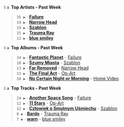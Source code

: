 <!--START_LASTFM_ARTISTS:{"period": "7day", "rows": 5}-->
<a href="https://last.fm" target="_blank"><img src="https://user-images.githubusercontent.com/17434202/215290617-e793598d-d7c9-428f-9975-156db1ba89cc.svg" alt="Last.fm Logo" width="18" height="13"/></a> **Top Artists - Past Week**

> `35 ▶️` ∙ **[Failure](https://www.last.fm/music/Failure)**<br/>
> `19 ▶️` ∙ **[Narrow Head](https://www.last.fm/music/Narrow+Head)**<br/>
> `19 ▶️` ∙ **[Szablon](https://www.last.fm/music/Szablon)**<br/>
> `15 ▶️` ∙ **[Trauma Ray](https://www.last.fm/music/Trauma+Ray)**<br/>
> `13 ▶️` ∙ **[blue smiley](https://www.last.fm/music/blue+smiley)**<br/>
<!--END_LASTFM_ARTISTS-->

<!--START_LASTFM_ALBUMS:{"period": "7day", "rows": 5}-->
<a href="https://last.fm" target="_blank"><img src="https://user-images.githubusercontent.com/17434202/215290617-e793598d-d7c9-428f-9975-156db1ba89cc.svg" alt="Last.fm Logo" width="18" height="13"/></a> **Top Albums - Past Week**

> `34 ▶️` ∙ **[Fantastic Planet](https://www.last.fm/music/Failure/Fantastic+Planet)** - [Failure](https://www.last.fm/music/Failure)<br/>
> `18 ▶️` ∙ **[Szumy Miasta](https://www.last.fm/music/Szablon/Szumy+Miasta)** - [Szablon](https://www.last.fm/music/Szablon)<br/>
> `13 ▶️` ∙ **[Far Removed](https://www.last.fm/music/Narrow+Head/Far+Removed)** - [Narrow Head](https://www.last.fm/music/Narrow+Head)<br/>
> `13 ▶️` ∙ **[The Final Act](https://www.last.fm/music/Op-Art/The+Final+Act)** - [Op-Art](https://www.last.fm/music/Op-Art)<br/>
> `10 ▶️` ∙ **[No Certain Night or Morning](https://www.last.fm/music/Home+Video/No+Certain+Night+or+Morning)** - [Home Video](https://www.last.fm/music/Home+Video)<br/>
<!--END_LASTFM_ALBUMS-->

<!--START_LASTFM_TRACKS:{"period": "7day", "rows": 5}-->
<a href="https://last.fm" target="_blank"><img src="https://user-images.githubusercontent.com/17434202/215290617-e793598d-d7c9-428f-9975-156db1ba89cc.svg" alt="Last.fm Logo" width="18" height="13"/></a> **Top Tracks - Past Week**

> `24 ▶️` ∙ **[Another Space Song](https://www.last.fm/music/Failure/_/Another+Space+Song)** - [Failure](https://www.last.fm/music/Failure)<br/>
> `12 ▶️` ∙ **[11 Stars](https://www.last.fm/music/Op-Art/_/11+Stars)** - [Op-Art](https://www.last.fm/music/Op-Art)<br/>
> `12 ▶️` ∙ **[Człowiek o Smutnym Uśmiechu](https://www.last.fm/music/Szablon/_/Cz%C5%82owiek+o+Smutnym+U%C5%9Bmiechu)** - [Szablon](https://www.last.fm/music/Szablon)<br/>
> `8 ▶️` ∙ **[Bardo](https://www.last.fm/music/Trauma+Ray/_/Bardo)** - [Trauma Ray](https://www.last.fm/music/Trauma+Ray)<br/>
> `7 ▶️` ∙ **[warn](https://www.last.fm/music/blue+smiley/_/warn)** - [blue smiley](https://www.last.fm/music/blue+smiley)<br/>
<!--END_LASTFM_TRACKS-->